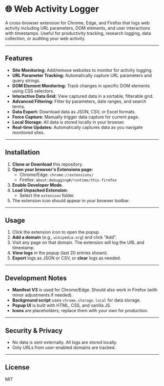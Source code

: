 # 🌐 Web Activity Logger

A cross-browser extension for Chrome, Edge, and Firefox that logs web activity including URL parameters, DOM elements, and user interactions with timestamps. Useful for productivity tracking, research logging, data collection, or auditing your web activity.

---

## Features
- **Site Monitoring:** Add/remove websites to monitor for activity logging.
- **URL Parameter Tracking:** Automatically capture URL parameters and query strings.
- **DOM Element Monitoring:** Track changes in specific DOM elements using CSS selectors.
- **Interactive Data Grid:** View captured data in a sortable, filterable grid.
- **Advanced Filtering:** Filter by parameters, date ranges, and search terms.
- **Data Export:** Download data as JSON, CSV, or Excel formats.
- **Force Capture:** Manually trigger data capture for current page.
- **Local Storage:** All data is stored locally in your browser.
- **Real-time Updates:** Automatically captures data as you navigate monitored sites.

---

## Installation

1. **Clone or Download** this repository.
2. **Open your browser's Extensions page:**
   - Chrome/Edge: `chrome://extensions/`
   - Firefox: `about:debugging#/runtime/this-firefox`
3. **Enable Developer Mode.**
4. **Load Unpacked Extension:**
   - Select the `extenison` folder.
5. The extension icon should appear in your browser toolbar.

---

## Usage

1. Click the extension icon to open the popup.
2. **Add a domain** (e.g., `wikipedia.org`) and click "Add".
3. Visit any page on that domain. The extension will log the URL and timestamp.
4. **View logs** in the popup (last 20 entries shown).
5. **Export** logs as JSON or CSV, or **clear** logs as needed.

---

## Development Notes
- **Manifest V3** is used for Chrome/Edge. Should also work in Firefox (with minor adjustments if needed).
- **Background script** uses `chrome.storage.local` for data storage.
- **Popup UI** is built with HTML, CSS, and vanilla JS.
- **Icons** are placeholders; replace them with your own for production.

---

## Security & Privacy
- No data is sent externally. All logs are stored locally.
- Only URLs from user-enabled domains are tracked.

---

## License
MIT 